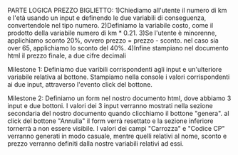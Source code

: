 PARTE LOGICA PREZZO BIGLIETTO:
1)Chiediamo all'utente il numero di km e l'età usando un input e definendo le due variabili di conseguenza, convertendole nel tipo numero.
2)Definiamo la variabile costo, come il prodotto della variabile numero di km * 0.21.
3)Se l'utente è minorenne, applichiamo sconto 20%, ovvero  prezzo = prezzo - sconto.
nel caso sia over 65, applichiamo lo sconto del 40%.
4)Infine stampiano nel documento html il prezzo finale, a due cifre decimali

Milestone 1:
Definiamo due varibili corrispondenti agli input e un'ulteriore variabile relativa al bottone. Stampiamo nella console i valori corrispondenti ai due input, attraverso l'evento click del bottone.

Milestone 2:
Definiamo un form nel nostro documento html, dove abbiamo 3 input e due bottoni. I valori dei 3 input verranno mostrati nella sezione secondaria del nostro documento quando clicchiamo il bottone "genera". al click del bottone "Annulla" il form verrà resettato e la sezione inferiore tornerrà a non essere visibile. I valori dei campi "Carrozza" e "Codice CP" verranno generati in modo casuale, mentre quelli relativi al nome, sconto e prezzo verranno definiti dalla nostre variabili relativi ad essi.